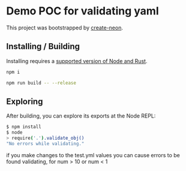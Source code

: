 # Demo POC for validating yaml 

This project was bootstrapped by [create-neon](https://www.npmjs.com/package/create-neon).

## Installing / Building

Installing requires a [supported version of Node and Rust](https://github.com/neon-bindings/neon#platform-support).

```sh
npm i
```

```sh
npm run build -- --release
```

## Exploring

After building, you can explore its exports at the Node REPL:

```sh
$ npm install
$ node
> require('.').validate_obj()
"No errors while validating."
```
if you make changes to the test.yml values you can cause errors to be found validating, for num > 10 or num < 1